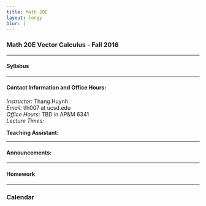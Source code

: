 ```yaml
---
title: Math 20E
layout: longy
blur: |
---
```

### Math 20E Vector Calculus - Fall 2016  

---
#### Syllabus

---  
#### Contact Information and Office Hours:

*Instructor:* Thang Huynh  
*Email:* tlh007 at ucsd.edu  
*Office Hours:* TBD in AP&M 6341  
*Lecture Times:* 

**Teaching Assistant:** 

---  
#### Announcements:

---
#### Homework

---
### Calendar
